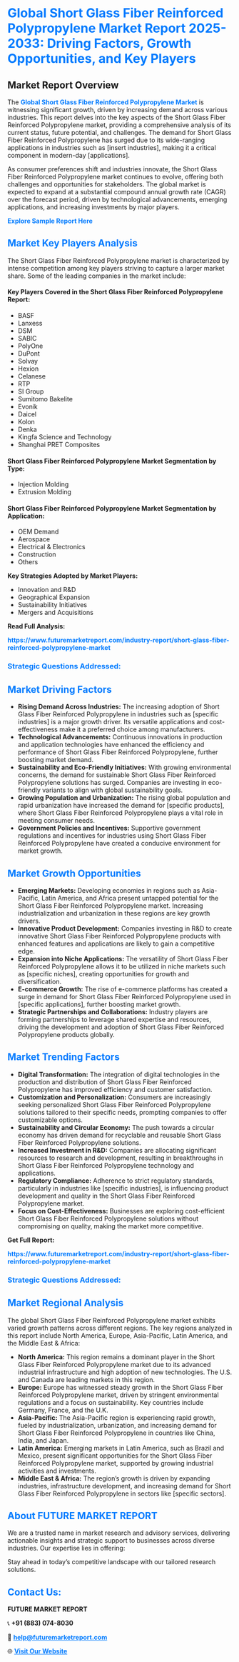 <h1 style="color: #007BFF;">Global Short Glass Fiber Reinforced Polypropylene Market Report 2025-2033: Driving Factors, Growth Opportunities, and Key Players</h1>

<section id="overview">
<h2>Market Report Overview</h2>
<p>The <a href="https://www.futuremarketreport.com/industry-report/short-glass-fiber-reinforced-polypropylene-market" style="color: #007BFF; text-decoration: none;"><strong>Global Short Glass Fiber Reinforced Polypropylene Market</strong></a> is witnessing significant growth, driven by increasing demand across various industries. This report delves into the key aspects of the Short Glass Fiber Reinforced Polypropylene market, providing a comprehensive analysis of its current status, future potential, and challenges. The demand for Short Glass Fiber Reinforced Polypropylene has surged due to its wide-ranging applications in industries such as [insert industries], making it a critical component in modern-day [applications].</p>
<p>As consumer preferences shift and industries innovate, the Short Glass Fiber Reinforced Polypropylene market continues to evolve, offering both challenges and opportunities for stakeholders. The global market is expected to expand at a substantial compound annual growth rate (CAGR) over the forecast period, driven by technological advancements, emerging applications, and increasing investments by major players.</p>
</section>

<section id="overview">
<p><a href="https://www.futuremarketreport.com/request-sample/reportId=36588" style="color: #007BFF; text-decoration: none;"><strong>Explore Sample Report Here</strong></a></p>
</section>

<section id="key-players">
<h2 style="color: #007BFF;">Market Key Players Analysis</h2>
<p>The Short Glass Fiber Reinforced Polypropylene market is characterized by intense competition among key players striving to capture a larger market share. Some of the leading companies in the market include:</p>
<h4>Key Players Covered in the Short Glass Fiber Reinforced Polypropylene Report:</h4>
<ul><li>BASF</li><li>Lanxess</li><li>DSM</li><li>SABIC</li><li>PolyOne</li><li>DuPont</li><li>Solvay</li><li>Hexion</li><li>Celanese</li><li>RTP</li><li>SI Group</li><li>Sumitomo Bakelite</li><li>Evonik</li><li>Daicel</li><li>Kolon</li><li>Denka</li><li>Kingfa Science and Technology</li><li>Shanghai PRET Composites</li></ul>
<h4>Short Glass Fiber Reinforced Polypropylene Market Segmentation by Type:</h4>
<ul><li>Injection Molding</li><li>Extrusion Molding</li></ul>

<h4>Short Glass Fiber Reinforced Polypropylene Market Segmentation by Application:</h4>
<ul><li>OEM Demand</li><li>Aerospace</li><li>Electrical &amp; Electronics</li><li>Construction</li><li>Others</li></ul>
<p><strong>Key Strategies Adopted by Market Players:</strong></p>
<ul>
<li>Innovation and R&D</li>
<li>Geographical Expansion</li>
<li>Sustainability Initiatives</li>
<li>Mergers and Acquisitions</li>
</ul>
</section>

<section>
<p><strong>Read Full Analysis: </strong></p><a href="https://www.futuremarketreport.com/industry-report/short-glass-fiber-reinforced-polypropylene-market" style="color: #007BFF; text-decoration: none;"><strong>https://www.futuremarketreport.com/industry-report/short-glass-fiber-reinforced-polypropylene-market</strong></a>
<h3 style="color: #007BFF;">Strategic Questions Addressed:</h3>
</section>

<section id="driving-factors">
<h2 style="color: #007BFF;">Market Driving Factors</h2>
<ul>
<li><strong>Rising Demand Across Industries:</strong> The increasing adoption of Short Glass Fiber Reinforced Polypropylene in industries such as [specific industries] is a major growth driver. Its versatile applications and cost-effectiveness make it a preferred choice among manufacturers.</li>
<li><strong>Technological Advancements:</strong> Continuous innovations in production and application technologies have enhanced the efficiency and performance of Short Glass Fiber Reinforced Polypropylene, further boosting market demand.</li>
<li><strong>Sustainability and Eco-Friendly Initiatives:</strong> With growing environmental concerns, the demand for sustainable Short Glass Fiber Reinforced Polypropylene solutions has surged. Companies are investing in eco-friendly variants to align with global sustainability goals.</li>
<li><strong>Growing Population and Urbanization:</strong> The rising global population and rapid urbanization have increased the demand for [specific products], where Short Glass Fiber Reinforced Polypropylene plays a vital role in meeting consumer needs.</li>
<li><strong>Government Policies and Incentives:</strong> Supportive government regulations and incentives for industries using Short Glass Fiber Reinforced Polypropylene have created a conducive environment for market growth.</li>
</ul>
</section>

<section id="growth-opportunities">
<h2 style="color: #007BFF;">Market Growth Opportunities</h2>
<ul>
<li><strong>Emerging Markets:</strong> Developing economies in regions such as Asia-Pacific, Latin America, and Africa present untapped potential for the Short Glass Fiber Reinforced Polypropylene market. Increasing industrialization and urbanization in these regions are key growth drivers.</li>
<li><strong>Innovative Product Development:</strong> Companies investing in R&D to create innovative Short Glass Fiber Reinforced Polypropylene products with enhanced features and applications are likely to gain a competitive edge.</li>
<li><strong>Expansion into Niche Applications:</strong> The versatility of Short Glass Fiber Reinforced Polypropylene allows it to be utilized in niche markets such as [specific niches], creating opportunities for growth and diversification.</li>
<li><strong>E-commerce Growth:</strong> The rise of e-commerce platforms has created a surge in demand for Short Glass Fiber Reinforced Polypropylene used in [specific applications], further boosting market growth.</li>
<li><strong>Strategic Partnerships and Collaborations:</strong> Industry players are forming partnerships to leverage shared expertise and resources, driving the development and adoption of Short Glass Fiber Reinforced Polypropylene products globally.</li>
</ul>
</section>

<section id="trending-factors">
<h2 style="color: #007BFF;">Market Trending Factors</h2>
<ul>
<li><strong>Digital Transformation:</strong> The integration of digital technologies in the production and distribution of Short Glass Fiber Reinforced Polypropylene has improved efficiency and customer satisfaction.</li>
<li><strong>Customization and Personalization:</strong> Consumers are increasingly seeking personalized Short Glass Fiber Reinforced Polypropylene solutions tailored to their specific needs, prompting companies to offer customizable options.</li>
<li><strong>Sustainability and Circular Economy:</strong> The push towards a circular economy has driven demand for recyclable and reusable Short Glass Fiber Reinforced Polypropylene solutions.</li>
<li><strong>Increased Investment in R&D:</strong> Companies are allocating significant resources to research and development, resulting in breakthroughs in Short Glass Fiber Reinforced Polypropylene technology and applications.</li>
<li><strong>Regulatory Compliance:</strong> Adherence to strict regulatory standards, particularly in industries like [specific industries], is influencing product development and quality in the Short Glass Fiber Reinforced Polypropylene market.</li>
<li><strong>Focus on Cost-Effectiveness:</strong> Businesses are exploring cost-efficient Short Glass Fiber Reinforced Polypropylene solutions without compromising on quality, making the market more competitive.</li>
</ul>
</section>

<section>
<p><strong>Get Full Report: </strong></p><a href="https://www.futuremarketreport.com/industry-report/short-glass-fiber-reinforced-polypropylene-market" style="color: #007BFF; text-decoration: none;"><strong>https://www.futuremarketreport.com/industry-report/short-glass-fiber-reinforced-polypropylene-market</strong></a>
<h3 style="color: #007BFF;">Strategic Questions Addressed:</h3>
</section>


<section id="regional-analysis">
<h2 style="color: #007BFF;">Market Regional Analysis</h2>
<p>The global Short Glass Fiber Reinforced Polypropylene market exhibits varied growth patterns across different regions. The key regions analyzed in this report include North America, Europe, Asia-Pacific, Latin America, and the Middle East & Africa:</p>
<ul>
<li><strong>North America:</strong> This region remains a dominant player in the Short Glass Fiber Reinforced Polypropylene market due to its advanced industrial infrastructure and high adoption of new technologies. The U.S. and Canada are leading markets in this region.</li>
<li><strong>Europe:</strong> Europe has witnessed steady growth in the Short Glass Fiber Reinforced Polypropylene market, driven by stringent environmental regulations and a focus on sustainability. Key countries include Germany, France, and the U.K.</li>
<li><strong>Asia-Pacific:</strong> The Asia-Pacific region is experiencing rapid growth, fueled by industrialization, urbanization, and increasing demand for Short Glass Fiber Reinforced Polypropylene in countries like China, India, and Japan.</li>
<li><strong>Latin America:</strong> Emerging markets in Latin America, such as Brazil and Mexico, present significant opportunities for the Short Glass Fiber Reinforced Polypropylene market, supported by growing industrial activities and investments.</li>
<li><strong>Middle East & Africa:</strong> The region’s growth is driven by expanding industries, infrastructure development, and increasing demand for Short Glass Fiber Reinforced Polypropylene in sectors like [specific sectors].</li>
</ul>
</section>

<footer>
<h2 style="color: #007BFF;">About FUTURE MARKET REPORT</h2>
<p>We are a trusted name in market research and advisory services, delivering actionable insights and strategic support to businesses across diverse industries. Our expertise lies in offering:</p>

<p>Stay ahead in today’s competitive landscape with our tailored research solutions.</p>

<h2 style="color: #007BFF;">Contact Us:</h2>
<p><strong>FUTURE MARKET REPORT</strong></p>
<p>📞 <strong>+91 (883) 074-8030</strong></p>
<p>📧 <strong><a href="mailto:help@futuremarketreport.com" style="color: #007BFF;">help@futuremarketreport.com</a></strong></p>
<p>🌐 <strong><a href="https://www.futuremarketreport.com/" style="color: #007BFF;">Visit Our Website</a></strong></p>
</footer>